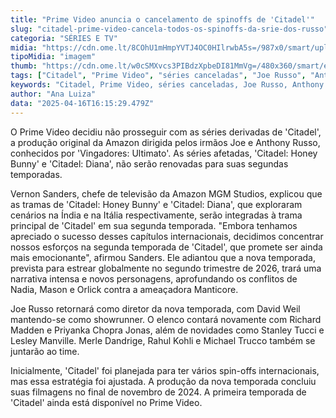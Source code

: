 ```yaml
---
title: "Prime Video anuncia o cancelamento de spinoffs de 'Citadel'"
slug: "citadel-prime-video-cancela-todos-os-spinoffs-da-srie-dos-russo"
categoria: "SÉRIES E TV"
midia: "https://cdn.ome.lt/8COhU1mHmpYVTJ4OC0HIlrwbA5s=/987x0/smart/uploads/conteudo/fotos/OMELETE_CAPA_-_2025-04-16T121504.795.png"
tipoMidia: "imagem"
thumb: "https://cdn.ome.lt/w0cSMXvcs3PIBdzXpbeDI81MmVg=/480x360/smart/extras/conteudos/omelete_THUMB_-_2025-04-16T121443.156.png"
tags: ["Citadel", "Prime Video", "séries canceladas", "Joe Russo", "Anthony Russo", "spinoffs de Citadel"]
keywords: "Citadel, Prime Video, séries canceladas, Joe Russo, Anthony Russo, spinoffs de Citadel"
author: "Ana Luiza"
data: "2025-04-16T16:15:29.479Z"
---
```


O Prime Video decidiu não prosseguir com as séries derivadas de 'Citadel', a produção original da Amazon dirigida pelos irmãos Joe e Anthony Russo, conhecidos por 'Vingadores: Ultimato'. As séries afetadas, 'Citadel: Honey Bunny' e 'Citadel: Diana', não serão renovadas para suas segundas temporadas.

Vernon Sanders, chefe de televisão da Amazon MGM Studios, explicou que as tramas de 'Citadel: Honey Bunny' e 'Citadel: Diana', que exploraram cenários na Índia e na Itália respectivamente, serão integradas à trama principal de 'Citadel' em sua segunda temporada. "Embora tenhamos apreciado o sucesso desses capítulos internacionais, decidimos concentrar nossos esforços na segunda temporada de 'Citadel', que promete ser ainda mais emocionante", afirmou Sanders. Ele adiantou que a nova temporada, prevista para estrear globalmente no segundo trimestre de 2026, trará uma narrativa intensa e novos personagens, aprofundando os conflitos de Nadia, Mason e Orlick contra a ameaçadora Manticore.

Joe Russo retornará como diretor da nova temporada, com David Weil mantendo-se como showrunner. O elenco contará novamente com Richard Madden e Priyanka Chopra Jonas, além de novidades como Stanley Tucci e Lesley Manville. Merle Dandrige, Rahul Kohli e Michael Trucco também se juntarão ao time.

Inicialmente, 'Citadel' foi planejada para ter vários spin-offs internacionais, mas essa estratégia foi ajustada. A produção da nova temporada concluiu suas filmagens no final de novembro de 2024. A primeira temporada de 'Citadel' ainda está disponível no Prime Video.